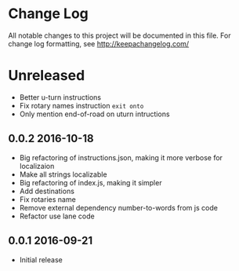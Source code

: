 # Change Log
All notable changes to this project will be documented in this file. For change log formatting, see http://keepachangelog.com/

# Unreleased

- Better u-turn instructions
- Fix rotary names instruction `exit onto`
- Only mention end-of-road on uturn intructions

## 0.0.2 2016-10-18

- Big refactoring of instructions.json, making it more verbose for localizaion
- Make all strings localizable
- Big refactoring of index.js, making it simpler
- Add destinations
- Fix rotaries name
- Remove external dependency number-to-words from js code
- Refactor use lane code

## 0.0.1 2016-09-21

- Initial release
